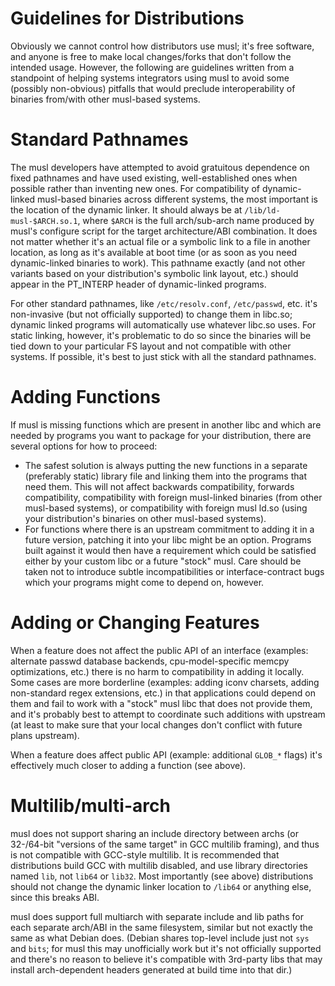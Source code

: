 # Guidelines for Distributions

Obviously we cannot control how distributors use musl; it's free software, and
anyone is free to make local changes/forks that don't follow the intended usage.
However, the following are guidelines written from a standpoint of helping
systems integrators using musl to avoid some (possibly non-obvious) pitfalls
that would preclude interoperability of binaries from/with other musl-based
systems.

# Standard Pathnames

The musl developers have attempted to avoid gratuitous dependence on fixed
pathnames and have used existing, well-established ones when possible rather
than inventing new ones. For compatibility of dynamic-linked musl-based binaries
across different systems, the most important is the location of the dynamic
linker. It should always be at `/lib/ld-musl-$ARCH.so.1`, where `$ARCH` is the full
arch/sub-arch name produced by musl's configure script for the target
architecture/ABI combination. It does not matter whether it's an actual file or
a symbolic link to a file in another location, as long as it's available at boot
time (or as soon as you need dynamic-linked binaries to work). This pathname
exactly (and not other variants based on your distribution's symbolic link
layout, etc.) should appear in the PT_INTERP header of dynamic-linked programs.

For other standard pathnames, like `/etc/resolv.conf`, `/etc/passwd`, etc. it's
non-invasive (but not officially supported) to change them in libc.so; dynamic
linked programs will automatically use whatever libc.so uses. For static
linking, however, it's problematic to do so since the binaries will be tied down
to your particular FS layout and not compatible with other systems. If possible,
it's best to just stick with all the standard pathnames.

# Adding Functions

If musl is missing functions which are present in another libc and which are
needed by programs you want to package for your distribution, there are several
options for how to proceed:

- The safest solution is always putting the new functions in a separate
  (preferably static) library file and linking them into the programs that need
  them. This will not affect backwards compatibility, forwards compatibility,
  compatibility with foreign musl-linked binaries (from other musl-based
  systems), or compatibility with foreign musl ld.so (using your distribution's
  binaries on other musl-based systems).
- For functions where there is an upstream commitment to adding it in a future
  version, patching it into your libc might be an option. Programs built
  against it would then have a requirement which could be satisfied either by
  your custom libc or a future "stock" musl. Care should be taken not to
  introduce subtle incompatibilities or interface-contract bugs which your
  programs might come to depend on, however.

# Adding or Changing Features

When a feature does not affect the public API of an interface (examples:
alternate passwd database backends, cpu-model-specific memcpy optimizations,
etc.) there is no harm to compatibility in adding it locally. Some cases are
more borderline (examples: adding iconv charsets, adding non-standard regex
extensions, etc.) in that applications could depend on them and fail to work
with a "stock" musl libc that does not provide them, and it's probably best to
attempt to coordinate such additions with upstream (at least to make sure that
your local changes don't conflict with future plans upstream).

When a feature does affect public API (example: additional `GLOB_*` flags) it's
effectively much closer to adding a function (see above).

# Multilib/multi-arch

musl does not support sharing an include directory between archs (or
32-/64-bit "versions of the same target" in GCC multilib framing), and
thus is not compatible with GCC-style multilib. It is recommended that
distributions build GCC with multilib disabled, and use library
directories named `lib`, not `lib64` or `lib32`. Most importantly (see
above) distributions should not change the dynamic linker location to
`/lib64` or anything else, since this breaks ABI.

musl does support full multiarch with separate include and lib paths
for each separate arch/ABI in the same filesystem, similar but not
exactly the same as what Debian does. (Debian shares top-level include
just not `sys` and `bits`; for musl this may unofficially work but
it's not officially supported and there's no reason to believe it's
compatible with 3rd-party libs that may install arch-dependent headers
generated at build time into that dir.)
